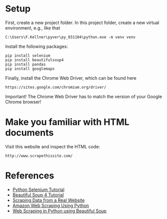 
# Setup
First, create a new project folder. In this project folder, create a new virtual environment, e.g., like that

    C:\Users\F.Kellner\pyver\py_031104\python.exe -m venv venv

Install the following packages:

    pip install selenium
    pip install beautifulsoup4
    pip install pandas
    pip install googlemaps

Finally, install the Chrome Web Driver, which can be found here

    https://sites.google.com/chromium.org/driver/

Important! The Chrome Web Driver has to match the version of your Google Chrome browser!

# Make you familiar with HTML documents
Visit this website and inspect the HTML code:

    http://www.scrapethissite.com/



# References
- [Python Selenium Tutorial](https://www.youtube.com/watch?v=Xjv1sY630Uc)
- [Beautiful Soup 4 Tutorial](https://www.youtube.com/watch?v=gRLHr664tXA)
- [Scraping Data from a Real Website](https://www.youtube.com/watch?v=8dTpNajxaH0&t=856s)
- [Amazon Web Scraping Using Python](https://www.youtube.com/watch?v=HiOtQMcI5wg)
- [Web Scraping in Python using Beautiful Soup](https://www.youtube.com/watch?v=LCVSmkyB4v8)